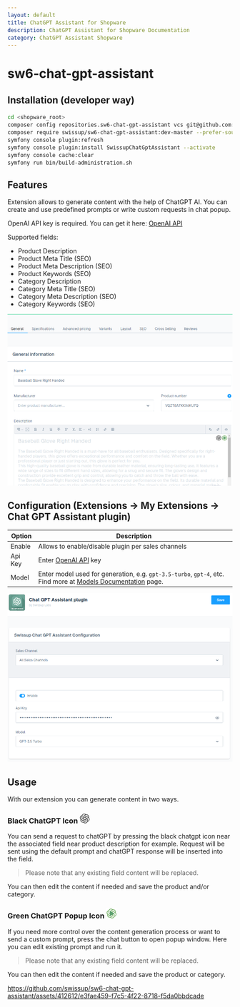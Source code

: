 ```yaml
---
layout: default
title: ChatGPT Assistant for Shopware
description: ChatGPT Assistant for Shopware Documentation
category: ChatGPT Assistant Shopware
---
```


# sw6-chat-gpt-assistant

## Installation (developer way)

```bash
cd <shopware_root>
composer config repositories.sw6-chat-gpt-assistant vcs git@github.com:swissup/sw6-chat-gpt-assistant.git
composer require swissup/sw6-chat-gpt-assistant:dev-master --prefer-source
symfony console plugin:refresh
symfony console plugin:install SwissupChatGptAssistant --activate
symfony console cache:clear
symfony run bin/build-administration.sh
```
## Features

Extension allows to generate content with the help of ChatGPT AI. You can create and use predefined prompts or write custom requests in chat popup.

OpenAI API key is required. You can get it here: [OpenAI API](https://platform.openai.com/account/api-keys)

Supported fields:

 -  Product Description
 -  Product Meta Title (SEO)
 -  Product Meta Description (SEO)
 -  Product Keywords (SEO)
 -  Category Description
 -  Category Meta Title (SEO)
 -  Category Meta Description (SEO)
 -  Category Keywords (SEO)

![Product Description](/images/shopware/chat-gpt-assistant/product.png)

## Configuration  (Extensions -> My Extensions -> Chat GPT Assistant plugin)

Option  | Description
--------|--------------------------------------------------
Enable  | Allows to enable/disable plugin per sales channels
Api Key | Enter [OpenAI API](https://platform.openai.com/account/api-keys) key
Model   | Enter model used for generation, e.g. `gpt-3.5-turbo`, `gpt-4`, etc. Find more at [Models Documentation](https://platform.openai.com/docs/models) page.

![configuration](/images/shopware/chat-gpt-assistant/configuration.png)

## Usage

With our extension you can generate content in two ways.

### Black ChatGPT Icon ![black](/images/shopware/chat-gpt-assistant/black.png)

You can send a request to chatGPT by pressing the black chatgpt icon near the associated field  near product description for example.
Request will be sent using the default prompt and chatGPT response will be inserted into the field.
> Please note that any existing field content will be replaced.

You can then edit the content if needed and save the product and/or category.

### Green ChatGPT Popup Icon ![green](/images/shopware/chat-gpt-assistant/green.png)

If you need more control over the content generation process or want to send a custom prompt, press the chat button to open popup window.
Here you can edit existing prompt and run it.
> Please note that any existing field content will be replaced.

You can then edit the content if needed and save the product or category.


https://github.com/swissup/sw6-chat-gpt-assistant/assets/412612/e3fae459-f7c5-4f22-8718-f5da0bbdcade
